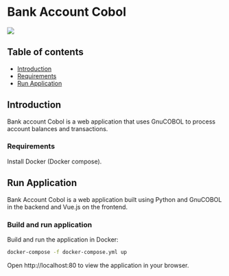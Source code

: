 # Bank Account Cobol

<img src="https://github.com/sitMCella/bank-account-cobol.wiki.git/images/bank_account_cobol_1.png">

## Table of contents

* [Introduction](#introduction)
* [Requirements](#requirements)
* [Run Application](#run-application)

## Introduction

Bank account Cobol is a web application that uses GnuCOBOL to process account balances and transactions.

### Requirements

Install Docker (Docker compose).

## Run Application

Bank Account Cobol is a web application built using Python and GnuCOBOL in the backend and Vue.js on the frontend.

### Build and run application

Build and run the application in Docker:

```sh
docker-compose -f docker-compose.yml up
```

Open http://localhost:80 to view the application in your browser.
